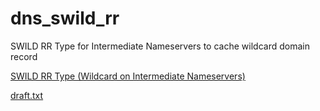# dns_swild_rr

SWILD RR Type for Intermediate Nameservers to cache wildcard domain record

[SWILD RR Type (Wildcard on Intermediate Nameservers)](https://datatracker.ietf.org/doc/draft-pan-dnsop-swild-rr-type/)

[draft.txt](draft.txt)
